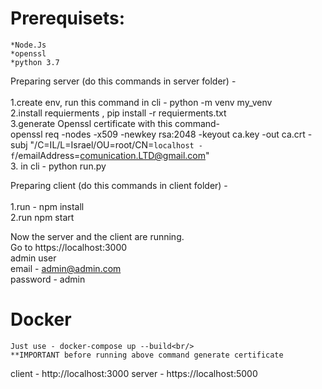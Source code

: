 # Prerequisets:
	*Node.Js
	*openssl
	*python 3.7
	

Preparing server (do this commands in server folder) -<br/> <br/> 
	1.create env, run this command in cli - python -m venv my_venv<br/>
	2.install requierments , pip install -r requierments.txt<br/>
	3.generate Openssl certificate with this command- <br/>
	openssl req -nodes -x509 -newkey rsa:2048 -keyout ca.key -out ca.crt -subj "/C=IL/L=Israel/OU=root/CN=`localhost -		f`/emailAddress=comunication.LTD@gmail.com"<br/>
	3. in cli - python run.py<br/>

Preparing client (do this commands in client folder) -<br/><br/> 
	1.run - npm install<br/>
	2.run npm start<br/>
	
	
Now the server and the client are running. <br/>
Go to https://localhost:3000<br/>
admin user<br/>
	email - admin@admin.com<br/>
	password - admin<br/>
	
# Docker
	Just use - docker-compose up --build<br/>
	**IMPORTANT before running above command generate certificate
	
client - http://localhost:3000
server - https://localhost:5000
